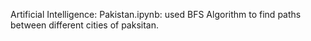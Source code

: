 Artificial Intelligence:
Pakistan.ipynb:
          used BFS Algorithm to find paths between different cities of paksitan.
